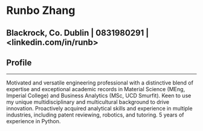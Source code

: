 # Runbo Zhang
## Blackrock, Co. Dublin   |   0831980291   |   <linkedin.com/in/runb>
## Profile
<hr/>
Motivated and versatile engineering professional with a distinctive blend of expertise and exceptional academic
records in Material Science (MEng, Imperial College) and Business Analytics (MSc, UCD Smurfit). Keen to use my
unique multidisciplinary and multicultural background to drive innovation. Proactively acquired analytical skills and
experience in multiple industries, including patent reviewing, robotics, and tutoring. 5 years of experience in Python.
